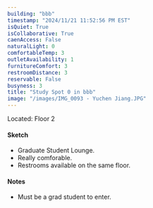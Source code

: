 ```yaml
---
building: "bbb"
timestamp: "2024/11/21 11:52:56 PM EST"
isQuiet: True
isCollaborative: True
caenAccess: False
naturalLight: 0
comfortableTemp: 3
outletAvailability: 1
furnitureComfort: 3
restroomDistance: 3
reservable: False
busyness: 3
title: "Study Spot 0 in bbb"
image: "/images/IMG_0093 - Yuchen Jiang.JPG"
---
```


Located: Floor 2

#### Sketch
- Graduate Student Lounge.
- Really comforable.
- Restrooms available on the same floor.


#### Notes
- Must be a grad student to enter.

